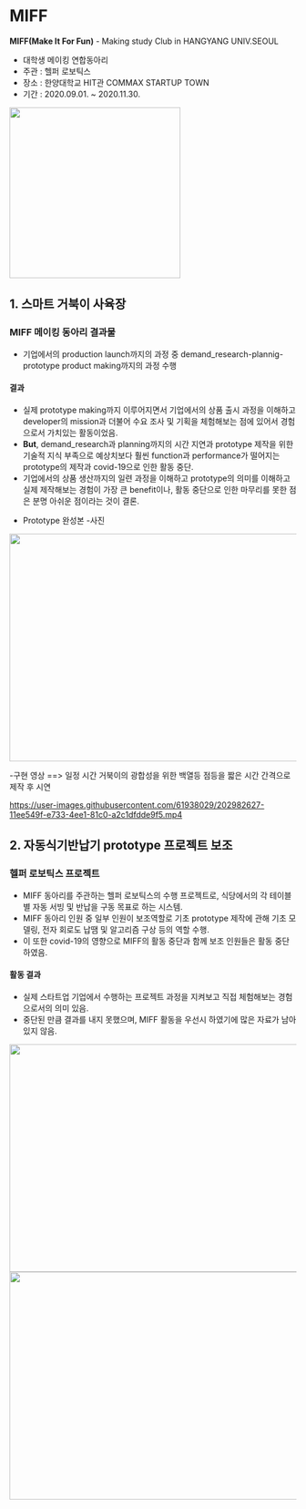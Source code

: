 # MIFF
**MIFF(Make It For Fun)** - Making study Club in HANGYANG UNIV.SEOUL
* 대학생 메이킹 연합동아리
* 주관 : 헬퍼 로보틱스
* 장소 : 한양대학교 HIT관 COMMAX STARTUP TOWN
* 기간 : 2020.09.01. ~ 2020.11.30.
<img src="https://user-images.githubusercontent.com/61938029/202362516-8206c326-4708-408b-bd2b-418fc63ba619.jpg" width="300" height="300">

## 1. 스마트 거북이 사육장
### MIFF 메이킹 동아리 결과물
- 기업에서의 production launch까지의 과정 중 demand_research-plannig-prototype product making까지의 과정 수행

#### 결과
- 실제 prototype making까지 이루어지면서 기업에서의 상품 출시 과정을 이해하고 developer의 mission과 더불어 수요 조사 및 기획을 체험해보는 점에 있어서 경험으로서 가치있는 활동이었음.
- **But**, demand_research과 planning까지의 시간 지연과 prototype 제작을 위한 기술적 지식 부족으로 예상치보다 훨씬 function과 performance가 떨어지는 prototype의 제작과 covid-19으로 인한 활동 중단.
- 기업에서의 상품 생산까지의 일련 과정을 이해하고 prototype의 의미를 이해하고 실제 제작해보는 경험이 가장 큰 benefit이나, 활동 중단으로 인한 마무리를 못한 점은 분명 아쉬운 점이라는 것이 결론.

* Prototype 완성본
-사진
<img src="https://user-images.githubusercontent.com/61938029/202361159-7cdc551c-c0f0-4148-b50e-38cf78b0cd63.jpg" width="600" height="400">

-구현 영상 ==> 일정 시간 거북이의 광합성을 위한 백열등 점등을 짧은 시간 간격으로 제작 후 시연

https://user-images.githubusercontent.com/61938029/202982627-11ee549f-e733-4ee1-81c0-a2c1dfdde9f5.mp4



## 2. 자동식기반납기 prototype 프로젝트 보조
### 헬퍼 로보틱스 프로젝트
- MIFF 동아리를 주관하는 헬퍼 로보틱스의 수행 프로젝트로, 식당에서의 각 테이블별 자동 서빙 및 반납을 구동 목표로 하는 시스템.
- MIFF 동아리 인원 중 일부 인원이 보조역할로 기초 prototype 제작에 관해 기초 모델링, 전자 회로도 납땜 및 알고리즘 구상 등의 역할 수행.
- 이 또한 covid-19의 영향으로 MIFF의 활동 중단과 함께 보조 인원들은 활동 중단하였음.

#### 활동 결과
- 실제 스타트업 기업에서 수행하는 프로젝트 과정을 지켜보고 직접 체험해보는 경험으로서의 의미 있음.
- 중단된 만큼 결과를 내지 못했으며, MIFF 활동을 우선시 하였기에 많은 자료가 남아있지 않음.
<img src="https://user-images.githubusercontent.com/61938029/203702559-4128b77a-3161-4b83-b1c9-119b2c5a4be2.jpg" width="600" height="400">
<img src="https://user-images.githubusercontent.com/61938029/203702691-f4bb8a9a-0f83-4e31-80d7-91231e03158e.jpg" width="600" height="400">
